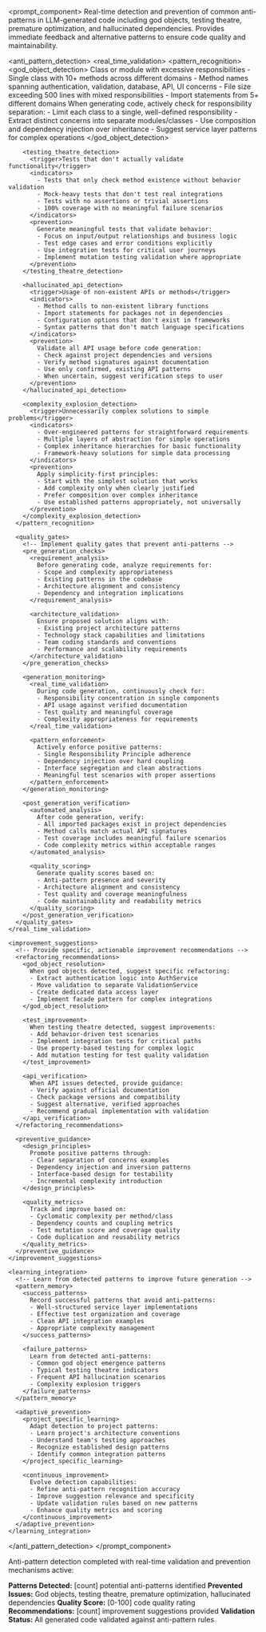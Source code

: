<prompt_component>
  <step name="Anti-Pattern Detection and Prevention">
    <description>
Real-time detection and prevention of common anti-patterns in LLM-generated code including god objects, testing theatre, premature optimization, and hallucinated dependencies. Provides immediate feedback and alternative patterns to ensure code quality and maintainability.
    </description>
  </step>

  <anti_pattern_detection>
    <real_time_validation>
      <!-- Detect and prevent common LLM anti-patterns during code generation -->
      <pattern_recognition>
        <god_object_detection>
          <trigger>Class or module with excessive responsibilities</trigger>
          <indicators>
            - Single class with 10+ methods across different domains
            - Method names spanning authentication, validation, database, API, UI concerns
            - File size exceeding 500 lines with mixed responsibilities
            - Import statements from 5+ different domains
          </indicators>
          <prevention>
            When generating code, actively check for responsibility separation:
            - Limit each class to a single, well-defined responsibility
            - Extract distinct concerns into separate modules/classes
            - Use composition and dependency injection over inheritance
            - Suggest service layer patterns for complex operations
          </prevention>
        </god_object_detection>
        
        <testing_theatre_detection>
          <trigger>Tests that don't actually validate functionality</trigger>
          <indicators>
            - Tests that only check method existence without behavior validation
            - Mock-heavy tests that don't test real integrations
            - Tests with no assertions or trivial assertions
            - 100% coverage with no meaningful failure scenarios
          </indicators>
          <prevention>
            Generate meaningful tests that validate behavior:
            - Focus on input/output relationships and business logic
            - Test edge cases and error conditions explicitly
            - Use integration tests for critical user journeys
            - Implement mutation testing validation where appropriate
          </prevention>
        </testing_theatre_detection>
        
        <hallucinated_api_detection>
          <trigger>Usage of non-existent APIs or methods</trigger>
          <indicators>
            - Method calls to non-existent library functions
            - Import statements for packages not in dependencies
            - Configuration options that don't exist in frameworks
            - Syntax patterns that don't match language specifications
          </indicators>
          <prevention>
            Validate all API usage before code generation:
            - Check against project dependencies and versions
            - Verify method signatures against documentation
            - Use only confirmed, existing API patterns
            - When uncertain, suggest verification steps to user
          </prevention>
        </hallucinated_api_detection>
        
        <complexity_explosion_detection>
          <trigger>Unnecessarily complex solutions to simple problems</trigger>
          <indicators>
            - Over-engineered patterns for straightforward requirements
            - Multiple layers of abstraction for simple operations
            - Complex inheritance hierarchies for basic functionality
            - Framework-heavy solutions for simple data processing
          </indicators>
          <prevention>
            Apply simplicity-first principles:
            - Start with the simplest solution that works
            - Add complexity only when clearly justified
            - Prefer composition over complex inheritance
            - Use established patterns appropriately, not universally
          </prevention>
        </complexity_explosion_detection>
      </pattern_recognition>
      
      <quality_gates>
        <!-- Implement quality gates that prevent anti-patterns -->
        <pre_generation_checks>
          <requirement_analysis>
            Before generating code, analyze requirements for:
            - Scope and complexity appropriateness
            - Existing patterns in the codebase
            - Architecture alignment and consistency
            - Dependency and integration implications
          </requirement_analysis>
          
          <architecture_validation>
            Ensure proposed solution aligns with:
            - Existing project architecture patterns
            - Technology stack capabilities and limitations
            - Team coding standards and conventions
            - Performance and scalability requirements
          </architecture_validation>
        </pre_generation_checks>
        
        <generation_monitoring>
          <real_time_validation>
            During code generation, continuously check for:
            - Responsibility concentration in single components
            - API usage against verified documentation
            - Test quality and meaningful coverage
            - Complexity appropriateness for requirements
          </real_time_validation>
          
          <pattern_enforcement>
            Actively enforce positive patterns:
            - Single Responsibility Principle adherence
            - Dependency injection over hard coupling
            - Interface segregation and clean abstractions
            - Meaningful test scenarios with proper assertions
          </pattern_enforcement>
        </generation_monitoring>
        
        <post_generation_verification>
          <automated_analysis>
            After code generation, verify:
            - All imported packages exist in project dependencies
            - Method calls match actual API signatures
            - Test coverage includes meaningful failure scenarios
            - Code complexity metrics within acceptable ranges
          </automated_analysis>
          
          <quality_scoring>
            Generate quality scores based on:
            - Anti-pattern presence and severity
            - Architecture alignment and consistency
            - Test quality and coverage meaningfulness
            - Code maintainability and readability metrics
          </quality_scoring>
        </post_generation_verification>
      </quality_gates>
    </real_time_validation>
    
    <improvement_suggestions>
      <!-- Provide specific, actionable improvement recommendations -->
      <refactoring_recommendations>
        <god_object_resolution>
          When god objects detected, suggest specific refactoring:
          - Extract authentication logic into AuthService
          - Move validation to separate ValidationService
          - Create dedicated data access layer
          - Implement facade pattern for complex integrations
        </god_object_resolution>
        
        <test_improvement>
          When testing theatre detected, suggest improvements:
          - Add behavior-driven test scenarios
          - Implement integration tests for critical paths
          - Use property-based testing for complex logic
          - Add mutation testing for test quality validation
        </test_improvement>
        
        <api_verification>
          When API issues detected, provide guidance:
          - Verify against official documentation
          - Check package versions and compatibility
          - Suggest alternative, verified approaches
          - Recommend gradual implementation with validation
        </api_verification>
      </refactoring_recommendations>
      
      <preventive_guidance>
        <design_principles>
          Promote positive patterns through:
          - Clear separation of concerns examples
          - Dependency injection and inversion patterns
          - Interface-based design for testability
          - Incremental complexity introduction
        </design_principles>
        
        <quality_metrics>
          Track and improve based on:
          - Cyclomatic complexity per method/class
          - Dependency counts and coupling metrics
          - Test mutation score and coverage quality
          - Code duplication and reusability metrics
        </quality_metrics>
      </preventive_guidance>
    </improvement_suggestions>
    
    <learning_integration>
      <!-- Learn from detected patterns to improve future generation -->
      <pattern_memory>
        <success_patterns>
          Record successful patterns that avoid anti-patterns:
          - Well-structured service layer implementations
          - Effective test organization and coverage
          - Clean API integration examples
          - Appropriate complexity management
        </success_patterns>
        
        <failure_patterns>
          Learn from detected anti-patterns:
          - Common god object emergence patterns
          - Typical testing theatre indicators
          - Frequent API hallucination scenarios
          - Complexity explosion triggers
        </failure_patterns>
      </pattern_memory>
      
      <adaptive_prevention>
        <project_specific_learning>
          Adapt detection to project patterns:
          - Learn project's architecture conventions
          - Understand team's testing approaches
          - Recognize established design patterns
          - Identify common integration patterns
        </project_specific_learning>
        
        <continuous_improvement>
          Evolve detection capabilities:
          - Refine anti-pattern recognition accuracy
          - Improve suggestion relevance and specificity
          - Update validation rules based on new patterns
          - Enhance quality metrics and scoring
        </continuous_improvement>
      </adaptive_prevention>
    </learning_integration>
  </anti_pattern_detection>
</prompt_component>

<o>
Anti-pattern detection completed with real-time validation and prevention mechanisms active:

**Patterns Detected:** [count] potential anti-patterns identified
**Prevented Issues:** God objects, testing theatre, premature optimization, hallucinated dependencies
**Quality Score:** [0-100] code quality rating
**Recommendations:** [count] improvement suggestions provided
**Validation Status:** All generated code validated against anti-pattern rules
</o> 